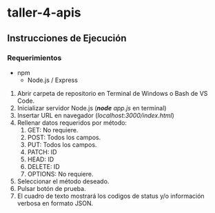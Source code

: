 # taller-4-apis

## Instrucciones de Ejecución

### Requerimientos
- npm
  - Node.js / Express

1. Abrir carpeta de repositorio en Terminal de Windows o Bash de VS Code.
2. Inicializar servidor Node.js (_**node** app.js_ en terminal)
3. Insertar URL en navegador (_localhost:3000/index.html_)
4. Rellenar datos requeridos por método:
   1. GET: No requiere.
   2. POST: Todos los campos.
   3. PUT: Todos los campos.
   4. PATCH: ID
   5. HEAD: ID
   6. DELETE: ID
   7. OPTIONS: No requiere.
5. Seleccionar el método deseado.
6. Pulsar botón de prueba.
7. El cuadro de texto mostrará los codigos de status y/o información verbosa en formato JSON.
